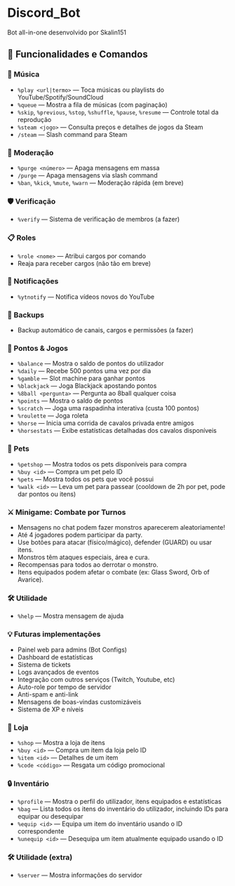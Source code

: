 

# Discord_Bot
Bot all-in-one desenvolvido por Skalin151

## 🎯 Funcionalidades e Comandos

### 🎵 Música
- `%play <url|termo>` — Toca músicas ou playlists do YouTube/Spotify/SoundCloud
- `%queue` — Mostra a fila de músicas (com paginação)
- `%skip`, `%previous`, `%stop`, `%shuffle`, `%pause`, `%resume` — Controle total da reprodução
- `%steam <jogo>` — Consulta preços e detalhes de jogos da Steam
- `/steam` — Slash command para Steam

### 🧹 Moderação
- `%purge <número>` — Apaga mensagens em massa
- `/purge` — Apaga mensagens via slash command
- `%ban`, `%kick`, `%mute`, `%warn` — Moderação rápida (em breve)

### 🛡️ Verificação
- `%verify` — Sistema de verificação de membros (a fazer)

### 📋 Roles
- `%role <nome>` — Atribui cargos por comando
- Reaja para receber cargos (não tão em breve)

### 🔔 Notificações
- `%ytnotify` — Notifica vídeos novos do YouTube

### 💾 Backups
- Backup automático de canais, cargos e permissões (a fazer)


### 💸 Pontos & Jogos
- `%balance` — Mostra o saldo de pontos do utilizador
- `%daily` — Recebe 500 pontos uma vez por dia
- `%gamble` — Slot machine para ganhar pontos
- `%blackjack` — Joga Blackjack apostando pontos
- `%8ball <pergunta>` — Pergunta ao 8ball qualquer coisa
- `%points` — Mostra o saldo de pontos
- `%scratch` — Joga uma raspadinha interativa (custa 100 pontos)
- `%roulette` — Joga roleta
- `%horse` — Inicia uma corrida de cavalos privada entre amigos
- `%horsestats` — Exibe estatísticas detalhadas dos cavalos disponíveis

### 🐾 Pets
- `%petshop` — Mostra todos os pets disponíveis para compra
- `%buy <id>` — Compra um pet pelo ID
- `%pets` — Mostra todos os pets que você possui
- `%walk <id>` — Leva um pet para passear (cooldown de 2h por pet, pode dar pontos ou itens)

### ⚔️ Minigame: Combate por Turnos
- Mensagens no chat podem fazer monstros aparecerem aleatoriamente!
- Até 4 jogadores podem participar da party.
- Use botões para atacar (físico/mágico), defender (GUARD) ou usar itens.
- Monstros têm ataques especiais, área e cura.
- Recompensas para todos ao derrotar o monstro.
- Itens equipados podem afetar o combate (ex: Glass Sword, Orb of Avarice).

### 🛠️ Utilidade
- `%help` — Mostra mensagem de ajuda

### 💡 Futuras implementações
- Painel web para admins (Bot Configs)
- Dashboard de estatísticas
- Sistema de tickets
- Logs avançados de eventos
- Integração com outros serviços (Twitch, Youtube, etc)
- Auto-role por tempo de servidor
- Anti-spam e anti-link
- Mensagens de boas-vindas customizáveis
- Sistema de XP e níveis


### 🛒 Loja
- `%shop` — Mostra a loja de itens
- `%buy <id>` — Compra um item da loja pelo ID
- `%item <id>` — Detalhes de um item
- `%code <código>` — Resgata um código promocional


### 🔒 Inventário
- `%profile` — Mostra o perfil do utilizador, itens equipados e estatísticas
- `%bag` — Lista todos os itens do inventário do utilizador, incluindo IDs para equipar ou desequipar
- `%equip <id>` — Equipa um item do inventário usando o ID correspondente
- `%unequip <id>` — Desequipa um item atualmente equipado usando o ID


### 🛠️ Utilidade (extra)
- `%server` — Mostra informações do servidor


